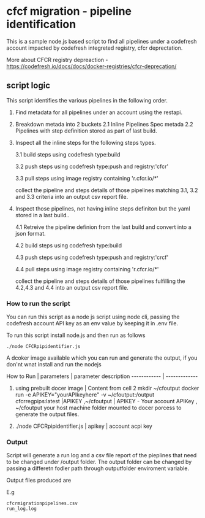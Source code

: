 # cfcf migration - pipeline identification

This is a sample node.js based script to find all pipelines under a codefresh account impacted by  codefresh integreted registry, cfcr deprectation.

More about CFCR registry depreaction - https://codefresh.io/docs/docs/docker-registries/cfcr-deprecation/

## script logic

This script identifies the various pipelines in the following order.

1. Find metadata for all pipelines under an account using the restapi.

2. Breakdown metada into 2 buckets
     2.1 Inline Pipelines Spec metada
     2.2 Pipelines with step definition stored as part of last build.
     
3. Inspect all the inline steps for the following steps types.
 
     3.1 build steps using codefresh  type:build
     
     3.2 push steps using codefresh type:push and registry:'cfcr'
     
     3.3 pull steps using image registry containing 'r.cfcr.io/*'
     
     collect the pipeline and steps details of those pipelines matching 3.1, 3.2 and 3.3 criteria into an output csv report file.
     
4. Inspect those pipelines, not having inline steps definiton but  the yaml stored in a last build..
    
      4.1 Retreive the pipeline definion from the last build and convert into a json format.
      
      4.2 build steps using codefresh type:build
     
      4.3 push steps using codefresh type:push and registry:'crcf'
      
      4.4 pull steps using image registry containing 'r.cfcr.io/*'
     
     collect the pipeline and steps details of those pipelines fulfilling the 4.2,4.3 and 4.4 into an output csv report file.
      
    

### How to run the script

You can run this script as a node js script using node cli, passing the codefresh account API key as an env value by keeping it in .env file.

To run this script install node.js and then run as follows


```
./node CFCRpipidentifier.js
```
  A dcoker image available which you can run and generate the output, if you don'nt wnat install and run the nodejs 

How to Run | parameters | parameter description
------------ | -------------
1. using prebuilt docer image | Content from cell 2
mkdir ~/cfoutput
docker run -e APIKEY="yourAPIkeyhere" -v ~/cfoutput:/output cfcrregpips:latest |APIKEY ,~/cfoutput | APIKEY - Your account APIKey , ~/cfoutput your host machine folder mounted to docer porcess to generate the output files.

2. ./node CFCRpipidentifier.js | apikey | account acpi key

### Output

Script will generate a run log and a csv file report of the pieplines that need to be changed under /output folder. The output folder can be changed by passing a differetn fodler path through outputfolder enviroment variable.

Output files produced are 

E.g 
```
cfcrmigrationpipelines.csv
run_log.log

```

